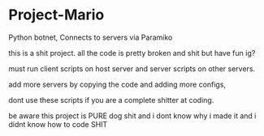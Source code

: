 # Project-Mario
Python botnet, Connects to servers via Paramiko


this is a shit project. all the code is pretty broken and shit but have fun ig?

must run client scripts on host server and server scripts on other servers. 

add more servers by copying the code and adding more configs,

dont use these scripts if you are a complete shitter at coding.



be aware this project is PURE dog shit and i dont know why i made it and i didnt know how to code SHIT
